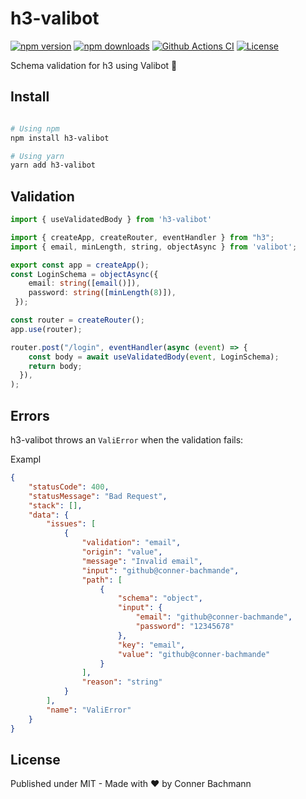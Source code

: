 # h3-valibot

[![npm version][npm-version-src]][npm-version-href]
[![npm downloads][npm-downloads-src]][npm-downloads-href]
[![Github Actions CI][github-actions-ci-src]][github-actions-ci-href]
[![License][license-src]][license-href]

Schema validation for h3 using Valibot 🤖

## Install

```sh

# Using npm
npm install h3-valibot

# Using yarn
yarn add h3-valibot
```

## Validation

```ts router.ts
import { useValidatedBody } from 'h3-valibot'

import { createApp, createRouter, eventHandler } from "h3";
import { email, minLength, string, objectAsync } from 'valibot';

export const app = createApp();
const LoginSchema = objectAsync({
    email: string([email()]),
    password: string([minLength(8)]),
 });

const router = createRouter();
app.use(router);

router.post("/login", eventHandler(async (event) => {
    const body = await useValidatedBody(event, LoginSchema);
    return body;
  }),
);
```

## Errors

h3-valibot throws an `ValiError` when the validation fails:

Exampl
```json
{
    "statusCode": 400,
    "statusMessage": "Bad Request",
    "stack": [],
    "data": {
        "issues": [
            {
                "validation": "email",
                "origin": "value",
                "message": "Invalid email",
                "input": "github@conner-bachmande",
                "path": [
                    {
                        "schema": "object",
                        "input": {
                            "email": "github@conner-bachmande",
                            "password": "12345678"
                        },
                        "key": "email",
                        "value": "github@conner-bachmande"
                    }
                ],
                "reason": "string"
            }
        ],
        "name": "ValiError"
    }
}
```

## License

Published under MIT - Made with ❤️ by Conner Bachmann

<!-- Badges -->

[npm-version-src]: https://img.shields.io/npm/v/h3-valibot/latest.svg
[npm-version-href]: https://npmjs.com/package/h3-valibot
[npm-downloads-src]: https://img.shields.io/npm/dt/h3-valibot.svg
[npm-downloads-href]: https://npmjs.com/package/h3-valibot
[github-actions-ci-src]: https://github.com/intevel/h3-valibot/actions/workflows/ci.yml/badge.svg
[github-actions-ci-href]: https://github.com/intevel/h3-valibot/actions?query=workflow%3Aci
[license-src]: https://img.shields.io/npm/l/h3-valibot.svg
[license-href]: https://npmjs.com/package/h3-valibot
